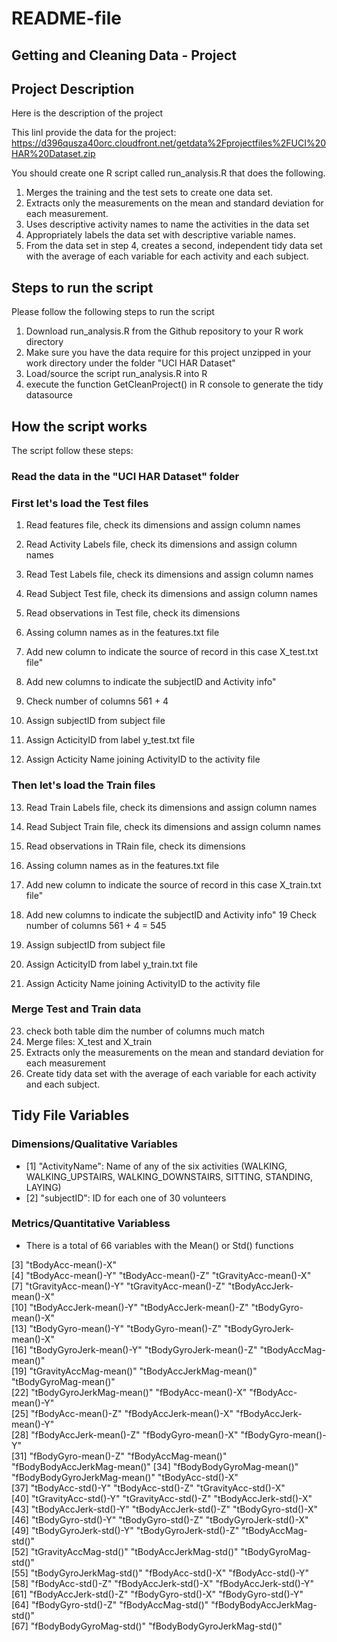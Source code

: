 README-file
======
 

## Getting and Cleaning Data - Project

## Project Description
Here is the description of the project

This linl provide the data for the project: 
https://d396qusza40orc.cloudfront.net/getdata%2Fprojectfiles%2FUCI%20HAR%20Dataset.zip 

You should create one R script called run_analysis.R that does the following. 
1. Merges the training and the test sets to create one data set.
2. Extracts only the measurements on the mean and standard deviation for each measurement. 
3. Uses descriptive activity names to name the activities in the data set
4. Appropriately labels the data set with descriptive variable names. 
5. From the data set in step 4, creates a second, independent tidy data set with the average of each variable for each activity and each subject.


## Steps to run the script
Please follow the following steps to run the script

1. Download run_analysis.R from the Github repository to your R work directory
2. Make sure you have the data require for this project unzipped in your work directory under the folder "UCI HAR Dataset"
3. Load/source the script run_analysis.R into R
4. execute the function GetCleanProject() in R console to generate the tidy datasource

## How the script works 

The script follow these steps:

### Read the data in the "UCI HAR Dataset" folder

### First let's load the Test files
1. Read features file, check its dimensions and assign column names
2. Read Activity Labels file, check its dimensions and assign column names
3. Read Test Labels file, check its dimensions and assign column names
4. Read Subject Test file, check its dimensions and assign column names 
5. Read observations in Test file, check its dimensions 

6. Assing column names as in the features.txt file
7. Add new column to indicate the source of record in this case X_test.txt file"
8. Add new columns to indicate the subjectID and Activity info"
9. Check number of columns 561 + 4
10. Assign subjectID from subject file
11. Assign ActicityID from label y_test.txt file
12. Assign Acticity Name joining ActivityID to the activity file

### Then let's load the Train files
13. Read Train Labels file, check its dimensions and assign column names
14. Read Subject Train file, check its dimensions and assign column names 
15. Read observations in TRain file, check its dimensions 

16. Assing column names as in the features.txt file
17. Add new column to indicate the source of record in this case X_train.txt file"
18. Add new columns to indicate the subjectID and Activity info"
19 Check number of columns 561 + 4 = 545
20. Assign subjectID from subject file
21. Assign ActicityID from label y_train.txt file
22. Assign Acticity Name joining ActivityID to the activity file

### Merge Test and Train data
23. check both table dim the number of columns much match
24. Merge files: X_test and X_train
25. Extracts only the measurements on the mean and standard deviation for each measurement
26. Create tidy data set with the average of each variable for each activity and each subject.

## Tidy File Variables

### Dimensions/Qualitative Variables

* [1] "ActivityName": Name of any of the six activities (WALKING, WALKING_UPSTAIRS, WALKING_DOWNSTAIRS, SITTING, STANDING, LAYING)
* [2] "subjectID": ID for each one of 30 volunteers

### Metrics/Quantitative Variabless
* There is a total of 66 variables with the Mean() or Std() functions

 [3] "tBodyAcc-mean()-X"          
 [4] "tBodyAcc-mean()-Y"           "tBodyAcc-mean()-Z"           "tGravityAcc-mean()-X"       
 [7] "tGravityAcc-mean()-Y"        "tGravityAcc-mean()-Z"        "tBodyAccJerk-mean()-X"      
[10] "tBodyAccJerk-mean()-Y"       "tBodyAccJerk-mean()-Z"       "tBodyGyro-mean()-X"         
[13] "tBodyGyro-mean()-Y"          "tBodyGyro-mean()-Z"          "tBodyGyroJerk-mean()-X"     
[16] "tBodyGyroJerk-mean()-Y"      "tBodyGyroJerk-mean()-Z"      "tBodyAccMag-mean()"         
[19] "tGravityAccMag-mean()"       "tBodyAccJerkMag-mean()"      "tBodyGyroMag-mean()"        
[22] "tBodyGyroJerkMag-mean()"     "fBodyAcc-mean()-X"           "fBodyAcc-mean()-Y"          
[25] "fBodyAcc-mean()-Z"           "fBodyAccJerk-mean()-X"       "fBodyAccJerk-mean()-Y"      
[28] "fBodyAccJerk-mean()-Z"       "fBodyGyro-mean()-X"          "fBodyGyro-mean()-Y"         
[31] "fBodyGyro-mean()-Z"          "fBodyAccMag-mean()"          "fBodyBodyAccJerkMag-mean()" 
[34] "fBodyBodyGyroMag-mean()"     "fBodyBodyGyroJerkMag-mean()" "tBodyAcc-std()-X"           
[37] "tBodyAcc-std()-Y"            "tBodyAcc-std()-Z"            "tGravityAcc-std()-X"        
[40] "tGravityAcc-std()-Y"         "tGravityAcc-std()-Z"         "tBodyAccJerk-std()-X"       
[43] "tBodyAccJerk-std()-Y"        "tBodyAccJerk-std()-Z"        "tBodyGyro-std()-X"          
[46] "tBodyGyro-std()-Y"           "tBodyGyro-std()-Z"           "tBodyGyroJerk-std()-X"      
[49] "tBodyGyroJerk-std()-Y"       "tBodyGyroJerk-std()-Z"       "tBodyAccMag-std()"          
[52] "tGravityAccMag-std()"        "tBodyAccJerkMag-std()"       "tBodyGyroMag-std()"         
[55] "tBodyGyroJerkMag-std()"      "fBodyAcc-std()-X"            "fBodyAcc-std()-Y"           
[58] "fBodyAcc-std()-Z"            "fBodyAccJerk-std()-X"        "fBodyAccJerk-std()-Y"       
[61] "fBodyAccJerk-std()-Z"        "fBodyGyro-std()-X"           "fBodyGyro-std()-Y"          
[64] "fBodyGyro-std()-Z"           "fBodyAccMag-std()"           "fBodyBodyAccJerkMag-std()"  
[67] "fBodyBodyGyroMag-std()"      "fBodyBodyGyroJerkMag-std()" 

